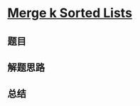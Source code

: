 # [Merge k Sorted Lists](https://leetcode.com/problems/merge-k-sorted-lists/)

## 题目


## 解题思路


## 总结


